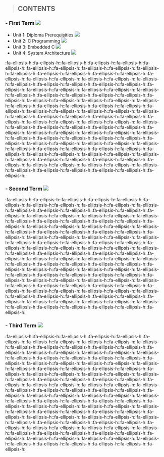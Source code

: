 > ##   **CONTENTS**




### - First Term   ![](https://progress-bar.dev/50/)
- Unit 1: Diploma Prerequisities ![](https://progress-bar.dev/100/)
- Unit 2: C Programming  ![](https://progress-bar.dev/50/)
- Unit 3: Embedded C ![](https://progress-bar.dev/0/)
- Unit 4: System Architecture  ![](https://progress-bar.dev/0/)

:fa-ellipsis-h::fa-ellipsis-h::fa-ellipsis-h::fa-ellipsis-h::fa-ellipsis-h::fa-ellipsis-h::fa-ellipsis-h::fa-ellipsis-h::fa-ellipsis-h::fa-ellipsis-h::fa-ellipsis-h::fa-ellipsis-h::fa-ellipsis-h::fa-ellipsis-h::fa-ellipsis-h::fa-ellipsis-h::fa-ellipsis-h::fa-ellipsis-h::fa-ellipsis-h::fa-ellipsis-h::fa-ellipsis-h::fa-ellipsis-h::fa-ellipsis-h::fa-ellipsis-h::fa-ellipsis-h::fa-ellipsis-h::fa-ellipsis-h::fa-ellipsis-h::fa-ellipsis-h::fa-ellipsis-h::fa-ellipsis-h::fa-ellipsis-h::fa-ellipsis-h::fa-ellipsis-h::fa-ellipsis-h::fa-ellipsis-h::fa-ellipsis-h::fa-ellipsis-h::fa-ellipsis-h::fa-ellipsis-h::fa-ellipsis-h::fa-ellipsis-h::fa-ellipsis-h::fa-ellipsis-h::fa-ellipsis-h::fa-ellipsis-h::fa-ellipsis-h::fa-ellipsis-h::fa-ellipsis-h::fa-ellipsis-h::fa-ellipsis-h::fa-ellipsis-h::fa-ellipsis-h::fa-ellipsis-h::fa-ellipsis-h::fa-ellipsis-h::fa-ellipsis-h::fa-ellipsis-h::fa-ellipsis-h::fa-ellipsis-h::fa-ellipsis-h::fa-ellipsis-h::fa-ellipsis-h::fa-ellipsis-h::fa-ellipsis-h::fa-ellipsis-h::fa-ellipsis-h::fa-ellipsis-h::fa-ellipsis-h::fa-ellipsis-h::fa-ellipsis-h::fa-ellipsis-h::fa-ellipsis-h::fa-ellipsis-h::fa-ellipsis-h::fa-ellipsis-h::fa-ellipsis-h::fa-ellipsis-h::fa-ellipsis-h::fa-ellipsis-h::fa-ellipsis-h::fa-ellipsis-h::fa-ellipsis-h::fa-ellipsis-h::fa-ellipsis-h::fa-ellipsis-h::fa-ellipsis-h::fa-ellipsis-h::fa-ellipsis-h::fa-ellipsis-h::fa-ellipsis-h::fa-ellipsis-h::fa-ellipsis-h::fa-ellipsis-h::fa-ellipsis-h::fa-ellipsis-h::fa-ellipsis-h::fa-ellipsis-h::fa-ellipsis-h::fa-ellipsis-h::fa-ellipsis-h::fa-ellipsis-h::fa-ellipsis-h::fa-ellipsis-h::fa-ellipsis-h::fa-ellipsis-h::fa-ellipsis-h::fa-ellipsis-h::fa-ellipsis-h::fa-ellipsis-h::fa-ellipsis-h::fa-ellipsis-h::fa-ellipsis-h::fa-ellipsis-h::fa-ellipsis-h::fa-ellipsis-h:

### - Second Term   ![](https://progress-bar.dev/0/?title=Soon)


:fa-ellipsis-h::fa-ellipsis-h::fa-ellipsis-h::fa-ellipsis-h::fa-ellipsis-h::fa-ellipsis-h::fa-ellipsis-h::fa-ellipsis-h::fa-ellipsis-h::fa-ellipsis-h::fa-ellipsis-h::fa-ellipsis-h::fa-ellipsis-h::fa-ellipsis-h::fa-ellipsis-h::fa-ellipsis-h::fa-ellipsis-h::fa-ellipsis-h::fa-ellipsis-h::fa-ellipsis-h::fa-ellipsis-h::fa-ellipsis-h::fa-ellipsis-h::fa-ellipsis-h::fa-ellipsis-h::fa-ellipsis-h::fa-ellipsis-h::fa-ellipsis-h::fa-ellipsis-h::fa-ellipsis-h::fa-ellipsis-h::fa-ellipsis-h::fa-ellipsis-h::fa-ellipsis-h::fa-ellipsis-h::fa-ellipsis-h::fa-ellipsis-h::fa-ellipsis-h::fa-ellipsis-h::fa-ellipsis-h::fa-ellipsis-h::fa-ellipsis-h::fa-ellipsis-h::fa-ellipsis-h::fa-ellipsis-h::fa-ellipsis-h::fa-ellipsis-h::fa-ellipsis-h::fa-ellipsis-h::fa-ellipsis-h::fa-ellipsis-h::fa-ellipsis-h::fa-ellipsis-h::fa-ellipsis-h::fa-ellipsis-h::fa-ellipsis-h::fa-ellipsis-h::fa-ellipsis-h::fa-ellipsis-h::fa-ellipsis-h::fa-ellipsis-h::fa-ellipsis-h::fa-ellipsis-h::fa-ellipsis-h::fa-ellipsis-h::fa-ellipsis-h::fa-ellipsis-h::fa-ellipsis-h::fa-ellipsis-h::fa-ellipsis-h::fa-ellipsis-h::fa-ellipsis-h::fa-ellipsis-h::fa-ellipsis-h::fa-ellipsis-h::fa-ellipsis-h::fa-ellipsis-h::fa-ellipsis-h::fa-ellipsis-h::fa-ellipsis-h::fa-ellipsis-h::fa-ellipsis-h::fa-ellipsis-h::fa-ellipsis-h::fa-ellipsis-h::fa-ellipsis-h::fa-ellipsis-h::fa-ellipsis-h::fa-ellipsis-h::fa-ellipsis-h::fa-ellipsis-h::fa-ellipsis-h::fa-ellipsis-h::fa-ellipsis-h::fa-ellipsis-h::fa-ellipsis-h::fa-ellipsis-h::fa-ellipsis-h::fa-ellipsis-h::fa-ellipsis-h::fa-ellipsis-h::fa-ellipsis-h::fa-ellipsis-h::fa-ellipsis-h::fa-ellipsis-h::fa-ellipsis-h::fa-ellipsis-h::fa-ellipsis-h::fa-ellipsis-h::fa-ellipsis-h::fa-ellipsis-h::fa-ellipsis-h::fa-ellipsis-h::fa-ellipsis-h::fa-ellipsis-h::fa-ellipsis-h:

### - Third Term   ![](https://progress-bar.dev/0/?title=Soon)


:fa-ellipsis-h::fa-ellipsis-h::fa-ellipsis-h::fa-ellipsis-h::fa-ellipsis-h::fa-ellipsis-h::fa-ellipsis-h::fa-ellipsis-h::fa-ellipsis-h::fa-ellipsis-h::fa-ellipsis-h::fa-ellipsis-h::fa-ellipsis-h::fa-ellipsis-h::fa-ellipsis-h::fa-ellipsis-h::fa-ellipsis-h::fa-ellipsis-h::fa-ellipsis-h::fa-ellipsis-h::fa-ellipsis-h::fa-ellipsis-h::fa-ellipsis-h::fa-ellipsis-h::fa-ellipsis-h::fa-ellipsis-h::fa-ellipsis-h::fa-ellipsis-h::fa-ellipsis-h::fa-ellipsis-h::fa-ellipsis-h::fa-ellipsis-h::fa-ellipsis-h::fa-ellipsis-h::fa-ellipsis-h::fa-ellipsis-h::fa-ellipsis-h::fa-ellipsis-h::fa-ellipsis-h::fa-ellipsis-h::fa-ellipsis-h::fa-ellipsis-h::fa-ellipsis-h::fa-ellipsis-h::fa-ellipsis-h::fa-ellipsis-h::fa-ellipsis-h::fa-ellipsis-h::fa-ellipsis-h::fa-ellipsis-h::fa-ellipsis-h::fa-ellipsis-h::fa-ellipsis-h::fa-ellipsis-h::fa-ellipsis-h::fa-ellipsis-h::fa-ellipsis-h::fa-ellipsis-h::fa-ellipsis-h::fa-ellipsis-h::fa-ellipsis-h::fa-ellipsis-h::fa-ellipsis-h::fa-ellipsis-h::fa-ellipsis-h::fa-ellipsis-h::fa-ellipsis-h::fa-ellipsis-h::fa-ellipsis-h::fa-ellipsis-h::fa-ellipsis-h::fa-ellipsis-h::fa-ellipsis-h::fa-ellipsis-h::fa-ellipsis-h::fa-ellipsis-h::fa-ellipsis-h::fa-ellipsis-h::fa-ellipsis-h::fa-ellipsis-h::fa-ellipsis-h::fa-ellipsis-h::fa-ellipsis-h::fa-ellipsis-h::fa-ellipsis-h::fa-ellipsis-h::fa-ellipsis-h::fa-ellipsis-h::fa-ellipsis-h::fa-ellipsis-h::fa-ellipsis-h::fa-ellipsis-h::fa-ellipsis-h::fa-ellipsis-h::fa-ellipsis-h::fa-ellipsis-h::fa-ellipsis-h::fa-ellipsis-h::fa-ellipsis-h::fa-ellipsis-h::fa-ellipsis-h::fa-ellipsis-h::fa-ellipsis-h::fa-ellipsis-h::fa-ellipsis-h::fa-ellipsis-h::fa-ellipsis-h::fa-ellipsis-h::fa-ellipsis-h::fa-ellipsis-h::fa-ellipsis-h::fa-ellipsis-h::fa-ellipsis-h::fa-ellipsis-h::fa-ellipsis-h::fa-ellipsis-h:
